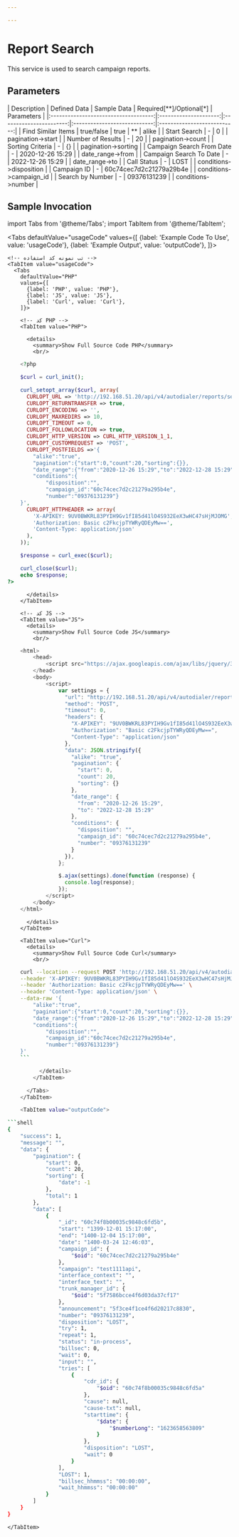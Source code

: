 ```yaml
---

---
```

# Report Search

This service is used to search campaign reports.

## Parameters

<div class="custom-table">
| Description                          | Defined Data          | Sample Data             | Required[**]/Optional[*]      | Parameters                 |
|:------------------------------------:|:---------------------:|:-----------------------:|:----------------------------:|:---------------------------:|
| Find Similar Items                   | true/false            | true                    | **                           | alike                       |
| Start Search                         | -                     | 0                       |                              | pagination->start           |
| Number of Results                    | -                     | 20                      |                              | pagination->count           |
| Sorting Criteria                     | -                     | {}                      |                              | pagination->sorting         |
| Campaign Search From Date            | -                     | 2020-12-26 15:29        |                              | date_range->from            |
| Campaign Search To Date              | -                     | 2022-12-26 15:29        |                              | date_range->to              |
| Call Status                          | -                     | LOST                    |                              | conditions->disposition     |
| Campaign ID                          | -                     | 60c74cec7d2c21279a29b4e  |                              | conditions->campaign_id     |
| Search by Number                     | -                     | 09376131239             |                              | conditions->number          |
</div>

## Sample Invocation
<!--  -->

import Tabs from '@theme/Tabs';
import TabItem from '@theme/TabItem';

  <Tabs
    defaultValue="usageCode"
    values={[
      {label: 'Example Code To Use', value: 'usageCode'},
      {label: 'Example Output', value: 'outputCode'},
    ]}>

    <!-- تب نمونه کد استفاده -->
    <TabItem value="usageCode">
      <Tabs
        defaultValue="PHP"
        values={[
          {label: 'PHP', value: 'PHP'},
          {label: 'JS', value: 'JS'},
          {label: 'Curl', value: 'Curl'},
        ]}>

        <!-- کد PHP -->
        <TabItem value="PHP">
      
          <details>
            <summary>Show Full Source Code PHP</summary>
            <br/>

```php
	<?php

	$curl = curl_init();

	curl_setopt_array($curl, array(
	  CURLOPT_URL => 'http://192.168.51.20/api/v4/autodialer/reports/search',
	  CURLOPT_RETURNTRANSFER => true,
	  CURLOPT_ENCODING => '',
	  CURLOPT_MAXREDIRS => 10,
	  CURLOPT_TIMEOUT => 0,
	  CURLOPT_FOLLOWLOCATION => true,
	  CURLOPT_HTTP_VERSION => CURL_HTTP_VERSION_1_1,
	  CURLOPT_CUSTOMREQUEST => 'POST',
	  CURLOPT_POSTFIELDS =>'{
		"alike":"true",
		"pagination":{"start":0,"count":20,"sorting":{}},
		"date_range":{"from":"2020-12-26 15:29","to":"2022-12-28 15:29"},
		"conditions":{
			"disposition":"",
			"campaign_id":"60c74cec7d2c21279a295b4e",
			"number":"09376131239"}
	}',
	  CURLOPT_HTTPHEADER => array(
		'X-APIKEY: 9UV0BWKRL83PYIH9Gv1fI85d41lO4S932EeX3wHC47sHjMJOMG',
		'Authorization: Basic c2FkcjpTYWRyQDEyMw==',
		'Content-Type: application/json'
	  ),
	));

	$response = curl_exec($curl);

	curl_close($curl);
	echo $response;
?>
```

          </details>
        </TabItem>

        <!-- کد JS -->
        <TabItem value="JS">
          <details>
            <summary>Show Full Source Code JS</summary>
            <br/>

```js
	<html>
		<head>
			<script src="https://ajax.googleapis.com/ajax/libs/jquery/3.5.1/jquery.min.js"></script>
		</head>
		<body>
			<script>
				var settings = {
				  "url": "http://192.168.51.20/api/v4/autodialer/reports/search",
				  "method": "POST",
				  "timeout": 0,
				  "headers": {
					"X-APIKEY": "9UV0BWKRL83PYIH9Gv1fI85d41lO4S932EeX3wHC47sHjMJOMG",
					"Authorization": "Basic c2FkcjpTYWRyQDEyMw==",
					"Content-Type": "application/json"
				  },
				  "data": JSON.stringify({
					"alike": "true",
					"pagination": {
					  "start": 0,
					  "count": 20,
					  "sorting": {}
					},
					"date_range": {
					  "from": "2020-12-26 15:29",
					  "to": "2022-12-28 15:29"
					},
					"conditions": {
					  "disposition": "",
					  "campaign_id": "60c74cec7d2c21279a295b4e",
					  "number": "09376131239"
					}
				  }),
				};

				$.ajax(settings).done(function (response) {
				  console.log(response);
				});
			</script>
		</body>
	</html>
```

          </details>
        </TabItem>

        <TabItem value="Curl">
          <details>
            <summary>Show Full Source Code Curl</summary>
            <br/>

```bash
	curl --location --request POST 'http://192.168.51.20/api/v4/autodialer/reports/search' \
	--header 'X-APIKEY: 9UV0BWKRL83PYIH9Gv1fI85d41lO4S932EeX3wHC47sHjMJOMG' \
	--header 'Authorization: Basic c2FkcjpTYWRyQDEyMw==' \
	--header 'Content-Type: application/json' \
	--data-raw '{
		"alike":"true",
		"pagination":{"start":0,"count":20,"sorting":{}},
		"date_range":{"from":"2020-12-26 15:29","to":"2022-12-28 15:29"},
		"conditions":{
			"disposition":"",
			"campaign_id":"60c74cec7d2c21279a295b4e",
			"number":"09376131239"}
	}'
	```

          </details>
        </TabItem>

      </Tabs>
    </TabItem>

    <TabItem value="outputCode">

```shell
{
    "success": 1,
    "message": "",
    "data": {
        "pagination": {
            "start": 0,
            "count": 20,
            "sorting": {
                "date": -1
            },
            "total": 1
        },
        "data": [
            {
                "_id": "60c74f8b00035c9848c6fd5b",
                "start": "1399-12-01 15:17:00",
                "end": "1400-12-04 15:17:00",
                "date": "1400-03-24 12:46:03",
                "campaign_id": {
                    "$oid": "60c74cec7d2c21279a295b4e"
                },
                "campaign": "test1111api",
                "interface_context": "",
                "interface_text": "",
                "trunk_manager_id": {
                    "$oid": "5f7586bcce4f6d03da37cf17"
                },
                "announcement": "5f3ce4f1ce4f6d20217c8830",
                "number": "09376131239",
                "disposition": "LOST",
                "try": 1,
                "repeat": 1,
                "status": "in-process",
                "billsec": 0,
                "wait": 0,
                "input": "",
                "tries": [
                    {
                        "cdr_id": {
                            "$oid": "60c74f8b00035c9848c6fd5a"
                        },
                        "cause": null,
                        "cause-txt": null,
                        "starttime": {
                            "$date": {
                                "$numberLong": "1623658563809"
                            }
                        },
                        "disposition": "LOST",
                        "wait": 0
                    }
                ],
                "LOST": 1,
                "billsec_hhmmss": "00:00:00",
                "wait_hhmmss": "00:00:00"
            }
        ]
    }
}
```
    </TabItem>

  </Tabs>

